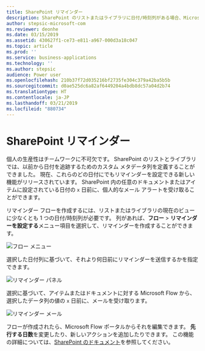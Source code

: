 ```yaml
---
title: SharePoint リマインダー
description: SharePoint のリストまたはライブラリに日付/時刻列がある場合、Microsoft Flow を使用し、未来の日付に基づいてアラートを設定することができます。
author: stepsic-microsoft-com
ms.reviewer: deonhe
ms.date: 03/15/2019
ms.assetid: 430627f1-ce73-e811-a967-000d3a18c047
ms.topic: article
ms.prod: ''
ms.service: business-applications
ms.technology: ''
ms.author: stepsic
audience: Power user
ms.openlocfilehash: 210b37f72d035216bf2735fe304c379a42ba5b5b
ms.sourcegitcommit: d0ae525dc6a82af6449204a4bdb8dc57a04d2b74
ms.translationtype: HT
ms.contentlocale: ja-JP
ms.lasthandoff: 03/21/2019
ms.locfileid: "880734"
---
```

# <a name="sharepoint-remind-me"></a>SharePoint リマインダー




個人の生産性はチームワークに不可欠です。  SharePoint のリストとライブラリでは、以前から日付を追跡するためのカスタム メタデータ列を定義することができました。  現在、これらのどの日付にでもリマインダーを設定できる新しい機能がリリースされています。  SharePoint 内の任意のドキュメントまたはアイテムに設定されている日付の `x` 日前に、個人的なメール アラートを受け取ることができます。

リマインダー フローを作成するには、リストまたはライブラリの現在のビューに少なくとも 1 つの日付/時刻列が必要です。 列があれば、**フロー** > **リマインダーを設定する**メニュー項目を選択して、リマインダーを作成することができます。

![フロー メニュー](media/sharepoint_reminder_01.png "フロー メニュー")

選択した日付列に基づいて、それより何日前にリマインダーを送信するかを指定できます。

![リマインダー パネル](media/sharepoint_reminder_02.png "リマインダー パネル")

選択に基づいて、アイテムまたはドキュメントに対する Microsoft Flow から、選択したデータ列の値の `x` 日前に、メールを受け取ります。

![リマインダー メール](media/sharepoint_reminder_03.png "リマインダー メール")
 
フローが作成されたら、Microsoft Flow ポータルからそれを編集できます。 **先行する日数**を変更したり、新しいアクションを追加したりできます。 この機能の詳細については、[SharePoint のドキュメント](https://support.office.com/article/set-a-reminder-flow-23c0e172-1fc1-4ac8-a9db-cd0b81d634d8)を参照してください。